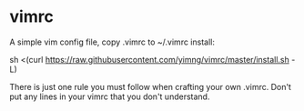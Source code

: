 vimrc
=====
A simple vim config file, copy .vimrc to ~/.vimrc
install:

sh <(curl https://raw.githubusercontent.com/yimng/vimrc/master/install.sh -L)

There is just one rule you must follow when crafting your own .vimrc.
Don't put any lines in your vimrc that you don't understand.
